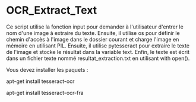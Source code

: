 # OCR_Extract_Text

Ce script utilise la fonction input pour demander à l'utilisateur d'entrer le nom d'une image à extraire du texte. 
Ensuite, il utilise os pour définir le chemin d'accès à l'image dans le dossier courant et charge l'image en mémoire en utilisant PIL. 
Ensuite, il utilise pytesseract pour extraire le texte de l'image et stocke le résultat dans la variable text. 
Enfin, le texte est écrit dans un fichier texte nommé resultat_extraction.txt en utilisant with open().

Vous devez installer les paquets :

apt-get install tesseract-ocr

apt-get install tesseract-ocr-fra



